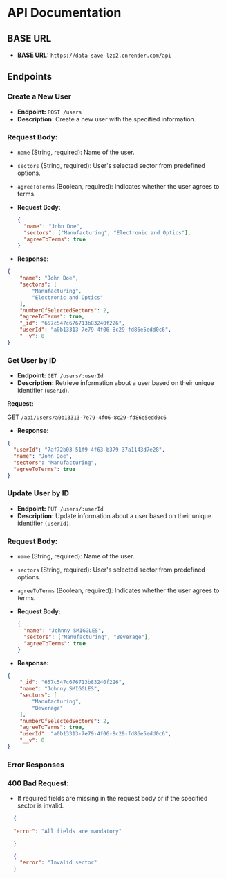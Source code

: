 # API Documentation

## BASE URL

- **BASE URL:** `https://data-save-lzp2.onrender.com/api`

## Endpoints
### Create a New User
- **Endpoint:** `POST /users`
- **Description:** Create a new user with the specified information.
### Request Body:
- `name` (String, required): Name of the user.
- `sectors` (String, required): User's selected sector from predefined options.
- `agreeToTerms` (Boolean, required): Indicates whether the user agrees to terms.

- **Request Body:**

  ```json
  {
    "name": "John Doe",
    "sectors": ["Manufacturing", "Electronic and Optics"],
    "agreeToTerms": true
  }

  ```

-  **Response:**
  
  ```json
  {
      "name": "John Doe",
      "sectors": [
          "Manufacturing",
          "Electronic and Optics"
      ],
      "numberOfSelectedSectors": 2,
      "agreeToTerms": true,
      "_id": "657c547c676713b83240f226",
      "userId": "a0b13313-7e79-4f06-8c29-fd86e5edd0c6",
      "__v": 0
  }
  ```
### Get User by ID
- **Endpoint:** `GET /users/:userId`
- **Description:**  Retrieve information about a user based on their unique identifier (`userId`).

 **Request:**


GET `/api/users/a0b13313-7e79-4f06-8c29-fd86e5edd0c6`


-  **Response:**
  
  ```json
  {
    "userId": "7af72b03-51f9-4f63-b379-37a1143d7e28",
    "name": "John Doe",
    "sectors": "Manufacturing",
    "agreeToTerms": true
  }
```

### Update User by ID
- **Endpoint:** `PUT /users/:userId`
- **Description:**  Update information about a user based on their unique identifier `(userId)`.

### Request Body:
- `name` (String, required): Name of the user.
- `sectors` (String, required): User's selected sector from predefined options.
- `agreeToTerms` (Boolean, required): Indicates whether the user agrees to terms.

- **Request Body:**

  ```json
  {
    "name": "Johnny SMIGGLES",
    "sectors": ["Manufacturing", "Beverage"],
    "agreeToTerms": true
  }

  ```

-  **Response:**
  
  ```json
  {
      "_id": "657c547c676713b83240f226",
      "name": "Johnny SMIGGLES",
      "sectors": [
          "Manufacturing",
          "Beverage"
      ],
      "numberOfSelectedSectors": 2,
      "agreeToTerms": true,
      "userId": "a0b13313-7e79-4f06-8c29-fd86e5edd0c6",
      "__v": 0
  }
  ```

### Error Responses

### 400 Bad Request:
- If required fields are missing in the request body or if the specified sector is invalid.

```json
  {
  
  "error": "All fields are mandatory"

  }

  ```

  ```json
    {
      "error": "Invalid sector"
    }

  ```